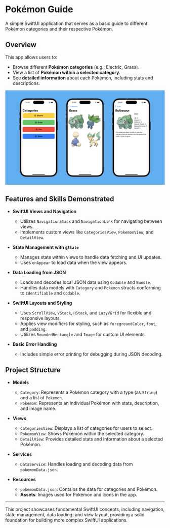 # Pokémon Guide

A simple SwiftUI application that serves as a basic guide to different Pokémon categories and their respective Pokémon.

## Overview

This app allows users to:

- Browse different **Pokémon categories** (e.g., Electric, Grass).
- View a list of **Pokémon within a selected category**.
- See **detailed information** about each Pokémon, including stats and descriptions.

![Main view](/screenshots.png "Screenshots")

## Features and Skills Demonstrated

- **SwiftUI Views and Navigation**
  - Utilizes `NavigationStack` and `NavigationLink` for navigating between views.
  - Implements custom views like `CategoriesView`, `PokemonView`, and `DetailView`.

- **State Management with `@State`**
  - Manages state within views to handle data fetching and UI updates.
  - Uses `onAppear` to load data when the view appears.

- **Data Loading from JSON**
  - Loads and decodes local JSON data using `Codable` and `Bundle`.
  - Handles data models with `Category` and `Pokemon` structs conforming to `Identifiable` and `Codable`.

- **SwiftUI Layouts and Styling**
  - Uses `ScrollView`, `VStack`, `HStack`, and `LazyVGrid` for flexible and responsive layouts.
  - Applies view modifiers for styling, such as `foregroundColor`, `font`, and `padding`.
  - Utilizes `RoundedRectangle` and `Image` for custom UI elements.

- **Basic Error Handling**
  - Includes simple error printing for debugging during JSON decoding.

## Project Structure

- **Models**
  - `Category`: Represents a Pokémon category with a type (as `String`) and a list of `Pokemon`.
  - `Pokemon`: Represents an individual Pokémon with stats, description, and image name.

- **Views**
  - `CategoriesView`: Displays a list of categories for users to select.
  - `PokemonView`: Shows Pokémon within the selected category.
  - `DetailView`: Provides detailed stats and information about a selected Pokémon.

- **Services**
  - `DataService`: Handles loading and decoding data from `pokemonData.json`.

- **Resources**
  - `pokemonData.json`: Contains the data for categories and Pokémon.
  - **Assets**: Images used for Pokémon and icons in the app.

---

This project showcases fundamental SwiftUI concepts, including navigation, state management, data loading, and view layout, providing a solid foundation for building more complex SwiftUI applications.
